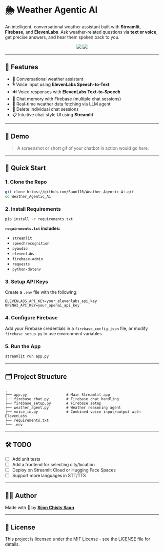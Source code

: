 # 🌦️ Weather Agentic AI

An intelligent, conversational weather assistant built with **Streamlit**, **Firebase**, and **ElevenLabs**. Ask weather-related questions via **text or voice**, get precise answers, and hear them spoken back to you.

<div align="center">
  <img src="https://img.shields.io/github/languages/top/Saon110/Weather_Agentic_Ai" />
  <img src="https://img.shields.io/github/last-commit/Saon110/Weather_Agentic_Ai" />
</div>

---

## 🧠 Features

- 💬 Conversational weather assistant
- 🎙️ Voice input using **ElevenLabs Speech-to-Text**
- 🔊 Voice responses with **ElevenLabs Text-to-Speech**
- 💾 Chat memory with Firebase (multiple chat sessions)
- 🧭 Real-time weather data fetching via LLM agent
- 🧹 Delete individual chat sessions
- 📋 Intuitive chat-style UI using **Streamlit**

---

## 📸 Demo

> A screenshot or short gif of your chatbot in action would go here.

---

## 🚀 Quick Start

### 1. Clone the Repo

```bash
git clone https://github.com/Saon110/Weather_Agentic_Ai.git
cd Weather_Agentic_Ai
```

### 2. Install Requirements

```bash
pip install -r requirements.txt
```

**`requirements.txt` includes:**
- `streamlit`
- `speechrecognition`
- `pyaudio`
- `elevenlabs`
- `firebase-admin`
- `requests`
- `python-dotenv`

### 3. Setup API Keys

Create a `.env` file with the following:

```env
ELEVENLABS_API_KEY=your_elevenlabs_api_key
OPENAI_API_KEY=your_openai_api_key
```

### 4. Configure Firebase

Add your Firebase credentials in a `firebase_config.json` file, or modify `firebase_setup.py` to use environment variables.

### 5. Run the App

```bash
streamlit run app.py
```

---

## 🗂 Project Structure

```
.
├── app.py                  # Main Streamlit app
├── firebase_chat.py        # Firebase chat handling
├── firebase_setup.py       # Firebase setup
├── weather_agent.py        # Weather reasoning agent
├── voice_io.py             # Combined voice input/output with ElevenLabs
├── requirements.txt
└── .env
```

---

## 🛠️ TODO

- [ ] Add unit tests
- [ ] Add a frontend for selecting city/location
- [ ] Deploy on Streamlit Cloud or Hugging Face Spaces
- [ ] Support more languages in STT/TTS

---

## 🧑‍💻 Author

Made with 💙 by [**Sijon Chisty Saon**](https://github.com/Saon110)

---

## 📄 License

This project is licensed under the MIT License - see the [LICENSE](LICENSE) file for details.

